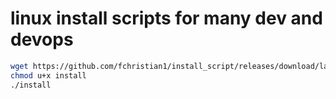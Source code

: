# linux install scripts for many dev and devops
```bash
wget https://github.com/fchristian1/install_script/releases/download/latest/install
chmod u+x install
./install
```
